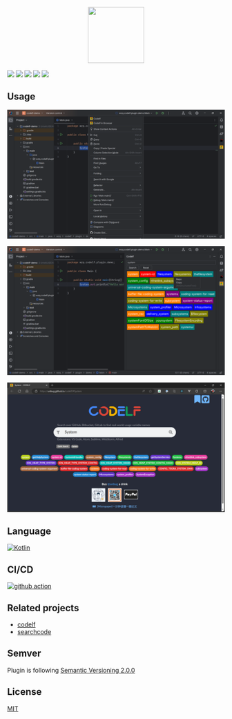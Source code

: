 <p align="center">
    <img width="130px" height="130px" src='https://user-images.githubusercontent.com/799578/50462941-8075fe80-09c3-11e9-89e7-af0cb7991406.png' alt="">
</p>

![](https://img.shields.io/jetbrains/plugin/v/wzq.codelf.plugin) ![](https://img.shields.io/jetbrains/plugin/r/stars/wzq.codelf.plugin) ![](https://img.shields.io/jetbrains/plugin/d/wzq.codelf.plugin) ![](https://img.shields.io/github/actions/workflow/status/Zhiqiang-Wu/idea-codelf-plugin/release.yml) ![](https://img.shields.io/github/license/Zhiqiang-Wu/idea-codelf-plugin)

## Usage

![](./docs/screenshot1.png)

![](./docs/screenshot2.png)

![](./docs/screenshot3.png)

## Language

[![Kotlin](https://skillicons.dev/icons?i=kotlin)](https://kotlinlang.org)

## CI/CD

[![github action](https://skillicons.dev/icons?i=github)](https://github.com/actions)

## Related projects

- [codelf](https://github.com/unbug/codelf)
- [searchcode](https://searchcode.com/)

## Semver

Plugin is following [Semantic Versioning 2.0.0](https://semver.org/)

## License

[MIT](./LICENSE)
